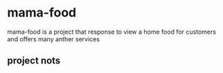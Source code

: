 # mama-food
mama-food is a project that response to view a home food for customers and offers many anther services

## project nots
